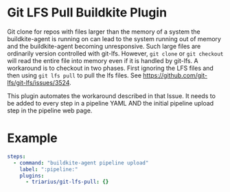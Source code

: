 Git LFS Pull Buildkite Plugin
===

Git clone for repos with files larger than the memory of a system the buildkite-agent is running on can lead to the system running out of memory and the buildkite-agent becoming unresponsive. Such large files are ordinarily version controlled with git-lfs. However, `git clone` or `git checkout` will read the entire file into memory even if it is handled by git-lfs. A workaround is to checkout in two phases. First ignoring the LFS files and then using `git lfs pull` to pull the lfs files. See https://github.com/git-lfs/git-lfs/issues/3524.

This plugin automates the workaround described in that Issue. It needs to be added to every step in a pipeline YAML AND the initial pipeline upload step in the pipeline web page.

# Example
```yml
steps:
  - command: "buildkite-agent pipeline upload"
    label: ":pipeline:"
    plugins:
      - triarius/git-lfs-pull: {}
```
